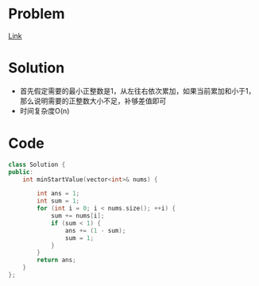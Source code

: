 # Problem
[Link](https://leetcode-cn.com/problems/minimum-value-to-get-positive-step-by-step-sum/)

# Solution

* 首先假定需要的最小正整数是1，从左往右依次累加，如果当前累加和小于1，那么说明需要的正整数大小不足，补够差值即可
* 时间复杂度O(n)

# Code
```cpp
class Solution {
public:
    int minStartValue(vector<int>& nums) {

        int ans = 1;
        int sum = 1;
        for (int i = 0; i < nums.size(); ++i) {
            sum += nums[i];
            if (sum < 1) {
                ans += (1 - sum);
                sum = 1;
            }
        }
        return ans;
    }
};
```